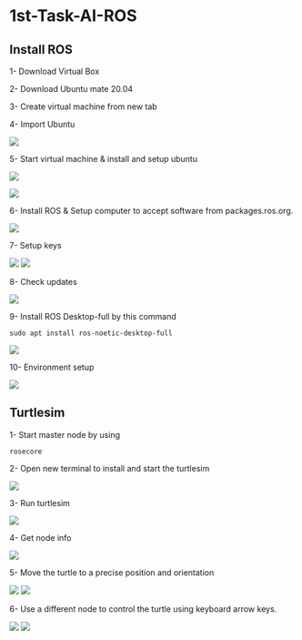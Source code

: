 # 1st-Task-AI-ROS


## Install ROS

1- Download Virtual Box

2- Download Ubuntu mate 20.04

3- Create virtual machine from new tab

4- Import Ubuntu

![](/imgs/step4.png)

5- Start virtual machine & install and setup ubuntu 

![](/imgs/step5.png)

![](/imgs/step6.png)

6- Install ROS & Setup computer to accept software from packages.ros.org.

![](/imgs/1-1.png)

7- Setup keys

![](/imgs/1-2.png)
![](/imgs/1-2-0.png)

8- Check updates

![](/imgs/1-3.png)

9- Install ROS Desktop-full by this command

```
sudo apt install ros-noetic-desktop-full
```
![](/imgs/1-4.png)

10- Environment setup 

![](/imgs/1-5.png)

## Turtlesim

1- Start master node by using 
```
rosecore
```
2- Open new terminal to install and start the turtlesim

![](/imgs/2-1.png)

3- Run turtlesim

![](/imgs/2-2.png)

4- Get node info

![](/imgs/3-1.png)

5- Move the turtle to a precise position and orientation 

![](/imgs/3-2.png)
![](/imgs/3-3.png)

6- Use a different node to control the turtle using keyboard arrow keys.

![](/imgs/3-4.png)
![](/imgs/3-5.png)
